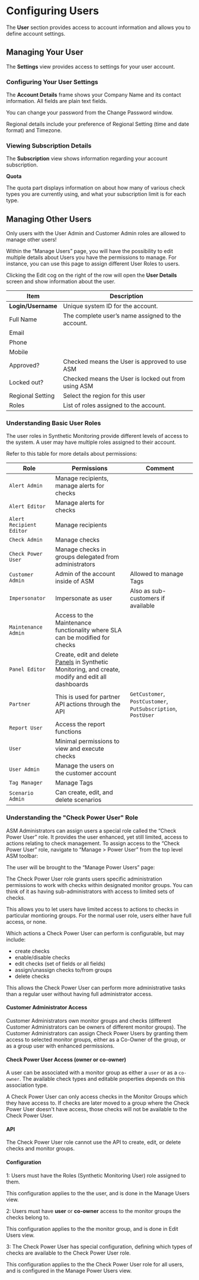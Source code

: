 # Configuring Users

The **User** section provides access to account information and allows you to define account settings.

## Managing Your User <a href="#configuringusers-managingyouruser" id="configuringusers-managingyouruser"></a>



The **Settings** view provides access to settings for your user account.



### Configuring Your User Settings <a href="#configuringusers-configuringyourusersettings" id="configuringusers-configuringyourusersettings"></a>

The **Account Details** frame shows your Company Name and its contact information. All fields are plain text fields.



You can change your password from the Change Password window.



Regional details include your preference of Regional Setting (time and date format) and Timezone.



### Viewing Subscription Details <a href="#configuringusers-viewingsubscriptiondetails" id="configuringusers-viewingsubscriptiondetails"></a>

The **Subscription** view shows information regarding your account subscription.



**Quota**

The quota part displays information on about how many of various check types you are currently using, and what your subscription limit is for each type.



## Managing Other Users <a href="#configuringusers-managingotherusers" id="configuringusers-managingotherusers"></a>

Only users with the User Admin and Customer Admin roles are allowed to manage other users!

Within the “Manage Users” page, you will have the possibility to edit multiple details about Users you have the permissions to manage. For instance, you can use this page to assign different User Roles to users.



Clicking the Edit cog on the right of the row will open the **User Details** screen and show information about the user.



| **Item**           | **Description**                                     |
| ------------------ | --------------------------------------------------- |
| **Login/Username** | Unique system ID for the account.                   |
| Full Name          | The complete user’s name assigned to the account.   |
| Email              |                                                     |
| Phone              |                                                     |
| Mobile             |                                                     |
| Approved?          | Checked means the User is approved to use ASM       |
| Locked out?        | Checked means the User is locked out from using ASM |
| Regional Setting   | Select the region for this user                     |
| Roles              | List of roles assigned to the account.              |

### Understanding Basic User Roles <a href="#configuringusers-understandingbasicuserroles" id="configuringusers-understandingbasicuserroles"></a>

The user roles in Synthetic Monitoring provide different levels of access to the system. A user may have multiple roles assigned to their account.



Refer to this table for more details about permissions:

| Role                     | Permissions                                                                                                                                                          | Comment                                                       |
| ------------------------ | -------------------------------------------------------------------------------------------------------------------------------------------------------------------- | ------------------------------------------------------------- |
|  `Alert Admin`           |  Manage recipients, manage alerts for checks                                                                                                                         |                                                               |
| `Alert Editor`           | Manage alerts for checks                                                                                                                                             |                                                               |
| `Alert Recipient Editor` | Manage recipients                                                                                                                                                    |                                                               |
| `Check Admin`            | Manage checks                                                                                                                                                        |                                                               |
|  `Check Power User`      | Manage checks in groups delegated from administrators                                                                                                                |                                                               |
|  `Customer Admin`        | Admin of the account inside of ASM                                                                                                                                   | Allowed to manage Tags                                        |
|  `Impersonator`          | Impersonate as user                                                                                                                                                  | Also as sub-customers if available                            |
|  `Maintenance Admin`     | Access to the Maintenance functionality where SLA can be modified for checks                                                                                         |                                                               |
|  `Panel Editor`          | Create, edit and delete [Panels](http://confluence.teamsinspace.com:8090/display/ASMDOCS/Panels) in Synthetic Monitoring, and create, modify and edit all dashboards |                                                               |
|  `Partner`               | This is used for partner API actions through the API                                                                                                                 |  `GetCustomer`, `PostCustomer`, `PutSubscription`, `PostUser` |
|  `Report User`           | Access the report functions                                                                                                                                          |                                                               |
|  `User`                  |  Minimal permissions to view and execute checks                                                                                                                      |                                                               |
|  `User Admin`            |  Manage the users on the customer account                                                                                                                            |                                                               |
|  `Tag Manager`           | Manage Tags                                                                                                                                                          |                                                               |
|  `Scenario Admin`        | Can create, edit, and delete scenarios                                                                                                                               |                                                               |

### Understanding the "Check Power User" Role <a href="#configuringusers-understandingthe-checkpoweruser-role" id="configuringusers-understandingthe-checkpoweruser-role"></a>

ASM Administrators can assign users a special role called the “Check Power User” role. It provides the user enhanced, yet still limited, access to actions relating to check management. To assign access to the “Check Power User” role, navigate to “Manage > Power User” from the top level ASM toolbar:



The user will be brought to the “Manage Power Users” page:



The Check Power User role grants users specific administration permissions to work with checks within designated monitor groups. You can think of it as having sub-administrators with access to limited sets of checks.

This allows you to let users have limited access to actions to checks in particular montioring groups. For the normal user role, users either have full access, or none.

Which actions a Check Power User can perform is configurable, but may include:

* create checks
* enable/disable checks
* edit checks (set of fields or all fields)
* assign/unassign checks to/from groups
* delete checks

This allows the Check Power User can perform more administrative tasks than a regular user without having full administrator access.

#### Customer Administrator Access <a href="#configuringusers-customeradministratoraccess" id="configuringusers-customeradministratoraccess"></a>

Customer Administrators own monitor groups and checks (different Customer Administrators can be owners of different monitor groups). The Customer Administrators can assign Check Power Users by granting them access to selected monitor groups, either as a Co-Owner of the group, or as a group user with enhanced permissions.

#### Check Power User Access (owner or co-owner) <a href="#configuringusers-checkpoweruseraccess-ownerorco-owner" id="configuringusers-checkpoweruseraccess-ownerorco-owner"></a>

A user can be associated with a monitor group as either a `user` or as a `co-owner`. The available check types and editable properties depends on this association type.

A Check Power User can only access checks in the Monitor Groups which they have access to. If checks are later moved to a group where the Check Power User doesn't have access, those checks will not be available to the Check Power User.

#### API <a href="#configuringusers-api" id="configuringusers-api"></a>

The Check Power User role cannot use the API to create, edit, or delete checks and monitor groups.

#### Configuration <a href="#configuringusers-configuration" id="configuringusers-configuration"></a>

1: Users must have the Roles (Synthetic Monitoring User) role assigned to them.

This configuration applies to the the user, and is done in the Manage Users view.

2: Users must have **user** or **co-owner** access to the monitor groups the checks belong to.

This configuration applies to the the monitor group, and is done in Edit Users view.

3: The Check Power User has special configuration, defining which types of checks are available to the Check Power User role.

This configuration applies to the the Check Power User role for all users, and is configured in the Manage Power Users view.
